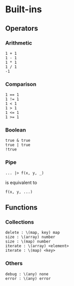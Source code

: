 # Built-ins

## Operators

### Arithmetic

```
1 + 1
1 - 1
1 * 1
1 / 1
-1
```

### Comparison

```
1 == 1
1 != 1
1 < 1
1 > 1
1 <= 1
1 >= 1
```

### Boolean

```
true & true
true | true
!true
```

### Pipe

```
... |> f(x, y, _)
```

is equivalent to

```
f(x, y, ...)
```

## Functions

### Collections

```
delete : \(map, key) map
size : \(array) number
size : \(map) number
iterate : \(array) <element>
iterate : \(map) <key>
```

### Others

```
debug : \(any) none
error : \(any) error
```

